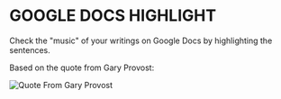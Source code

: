 GOOGLE DOCS HIGHLIGHT
==============================

Check the "music" of your writings on Google Docs by highlighting the sentences.

Based on the quote from Gary Provost:

![Quote From Gary Provost](https://raw.githubusercontent.com/ojoven/google-docs-highlight/master/quote_gary_provost.png)